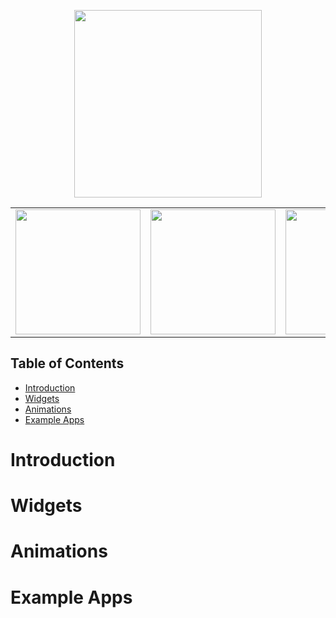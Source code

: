 <p align="center">
  <a href="http://ant.design">
    <img width="300" src="https://github.com/oliver-gomes/flutter-guide/blob/master/flutter.png?raw=true">
  </a>
</p>

<div style="text-align: center"><table><tr>
  <td style="text-align: center">
<img  src="https://github.com/oliver-gomes/flutter-guide/blob/master/images/relax-erin.gif?raw=true"  width="200"/>
</td>
<td style="text-align: center">
<img  src="https://github.com/oliver-gomes/flutter-guide/blob/master/images/compass-zebiao.gif?raw=true"  width="200" />
</td>
<td style="text-align: center">
  <a href="https://twitter.com/BlueAquilae/status/1018208010643103744">
<img src="https://user-images.githubusercontent.com/1295961/42728108-34e485a0-87b3-11e8-94af-224f81bec82d.gif" width="200"/>
  </a>
</td>
  <td style="text-align: center">
<img src="https://camo.githubusercontent.com/23d3c78b0a2b645567630468bd68d54c02c2076a/68747470733a2f2f63646e2e3264696d656e73696f6e732e636f6d2f315f53746172742e676966" width="200"/>
</td>
</tr></table></div>

## Table of Contents

- [Introduction](#introduction)
- [Widgets](#widgets)
- [Animations](#animations)
- [Example Apps](#example-apps)

# Introduction

# Widgets

# Animations

# Example Apps
